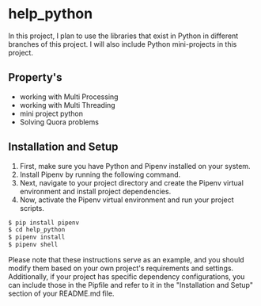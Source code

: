 # help_python
In this project,
I plan to use the libraries that exist in Python in different branches of this project.
I will also include Python mini-projects in this project.

## Property's
- working with Multi Processing
- working with Multi Threading
- mini project python
- Solving Quora problems

## Installation and Setup
1. First, make sure you have Python and Pipenv installed on your system.
2. Install Pipenv by running the following command.
3. Next, navigate to your project directory and create the Pipenv virtual environment and install project dependencies.
4. Now, activate the Pipenv virtual environment and run your project scripts.


```bash
$ pip install pipenv
$ cd help_python
$ pipenv install
$ pipenv shell
```
Please note that these instructions serve as an example, and you should modify them based on your own project's requirements and settings. Additionally, if your project has specific dependency configurations, you can include those in the Pipfile and refer to it in the "Installation and Setup" section of your README.md file.

